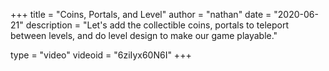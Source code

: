 +++
title = "Coins, Portals, and Level"
author = "nathan"
date = "2020-06-21"
description = "Let's add the collectible coins, portals to teleport between levels, and do level design to make our game playable."

type = "video"
videoid = "6ziIyx60N6I"
+++
